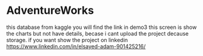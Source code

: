 # AdventureWorks
this database from kaggle
you will find the link in demo3
this screen is show the charts but not have details,
becase i cant upload the project decause storage.
if you want show the project on linkedin https://www.linkedin.com/in/elsayed-adam-901425216/
